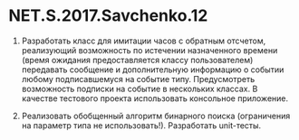 # NET.S.2017.Savchenko.12

1) Разработать класс для имитации часов с обратным отсчетом, реализующий возможность по истечении назначенного времени 
(время ожидания предоставляется классу пользователем) передавать сообщение и дополнительную информацию о событии любому 
подписавшемуся на событие типу. Предусмотреть возможность подписки на событие в нескольких классах. 
В качестве тестового проекта использовать консольное приложение.

2) Реализовать обобщенный алгоритм бинарного поиска (ограничения на параметр типа не использовать!). Разработать unit-тесты.

